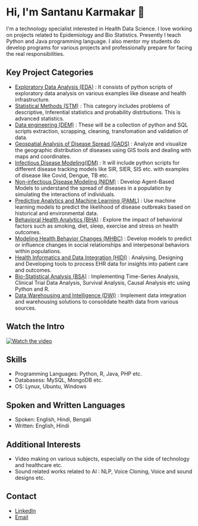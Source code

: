 # Hi, I'm Santanu Karmakar 👋

I'm a technology specialist interested in Health Data Science. I love working on projects related to Epidemiology and Bio Statistics. Presently I teach Python and Java programming language. I also mentor my students do develop programs for various projects and professionally prepare for facing the real responsibilities.

## Key Project Categories
- [Exploratory Data Analysis (EDA)](https://github.com/fromsantanu/EDA-Main) : It consists of python scripts of exploratory data analysis on various examples like disease and health infrastructure.
- [Statistical Methods (STM)](https://github.com/fromsantanu/STM-Main) : This category includes problems of descriptive, Inferential statistics and probability distrbutions. This is advanced statistics.
- [Data engineering (DEM)](https://github.com/fromsantanu/DEM-Main) : These will be a collection of python and SQL scripts extraction, scrapping, cleaning, transfomation and validation of data.
- [Geospatial Analysis of Disease Spread (GADS)](https://github.com/fromsantanu/GADS-Main) : Analyze and visualize the geographic distribution of diseases using GIS tools and dealing with maps and coordinates.
- [Infectious Disease Modeling(IDM)](https://github.com/fromsantanu/IDM-Main) : It will include python scripts for different disease tracking models like SIR, SIER, SIS etc. with examples of disease like Covid, Dengue, TB etc.
- [Non-infectious Disease Modeling (NIDM)](https://github.com/fromsantanu/NIDM-Main) : Develop Agent-Based Models to understand the spread of diseases in a population by simulating the interactions of individuals.
- [Predictive Analytics and Machine Learning (PAML)](https://github.com/fromsantanu/PAML-Main) : Use machine learning models to predict the likelihood of disease outbreaks based on historical and environmental data.
- [Behavioral Health Analytics (BHA)](https://github.com/fromsantanu/BHA-Main) : Explore the impact of behavioral factors such as smoking, diet, sleep, exercise and stress on health outcomes.
- [Modeling Health Behavior Changes (MHBC)](https://github.com/fromsantanu/MHBC-Main) : Develop models to predict or influence changes in social relationships and interpesonal behaviors within populations.
- [Health Informatics and Data Integration (HIDI)](https://github.com/fromsantanu/HIDI-Main) : Analysing, Designing and Developing tools to process EHR data for insights into patient care and outcomes.
- [Bio-Statistical Analysis (BSA)](https://github.com/fromsantanu/BSA-Main) : Implementing Time-Series Analysis, Clinical Trial Data Analysis, Survival Analysis, Causal Analysis etc using Python and R.
- [Data Warehousing and Intelligence (DWI)](https://github.com/fromsantanu/DWI-Main) : Implement data integration and warehousing solutions to consolidate health data from various sources.

## Watch the Intro 
[![Watch the video](https://img.youtube.com/vi/wk5bUUyEFSc/hqdefault.jpg)](https://www.youtube.com/watch?v=wk5bUUyEFSc)


## Skills
- Programming Languages: Python, R, Java, PHP etc.
- Databasess: MySQL, MongoDB etc.
- OS: Lynux, Ubuntu, Windows

## Spoken and Written Languages
- Spoken: English, Hindi, Bengali
- Written: English, Hindi

## Additional Interests
- Video making on various subjects, especially on the side of technology and healthcare etc.
- Sound related works related to AI : NLP, Voice Cloning, Voice and sound designs etc.

## Contact
- [LinkedIn](https://www.linkedin.com/in/santanukarmakar/)
- [Email](mailto:fromsantanu@gmailcom)
